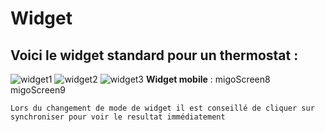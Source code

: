 # Widget

## Voici le **widget standard** pour un thermostat :

![widget1](https://raw.githubusercontent.com/limad/plugin-test/master/images/migoThermostat_screenshot1.PNG)
![widget2](https://raw.githubusercontent.com/limad/plugin-test/master/images/migoThermostat_screenshot2.PNG)
![widget3](https://raw.githubusercontent.com/limad/plugin-test/master/images/migoThermostat_screenshot3.PNG)
**Widget mobile** :
migoScreen8
migoScreen9

	Lors du changement de mode de widget il est conseillé de cliquer sur synchroniser pour voir le resultat immédiatement 

